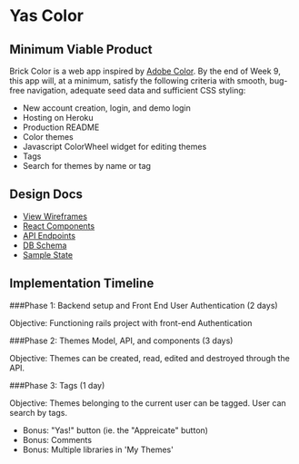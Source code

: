 # Yas Color


## Minimum Viable Product
 Brick Color is a web app inspired by [Adobe Color](www.color.adobe.com "Abobe Color CC"). By the end of Week 9, this app will, at a minimum, satisfy the following criteria with smooth, bug-free navigation, adequate seed data and sufficient CSS styling:
  * New account creation, login, and demo login
  * Hosting on Heroku
  * Production README
  * Color themes
  * Javascript ColorWheel widget for editing themes
  * Tags
  * Search for themes by name or tag

## Design Docs
  * [View Wireframes](./wireframes)
  * [React Components](./component-hierarchy.md)
  * [API Endpoints](./api-endpoints.md)
  * [DB Schema](./schema.md)
  * [Sample State](./sample-state.md)

## Implementation Timeline

###Phase 1: Backend setup and Front End User Authentication (2 days)

Objective: Functioning rails project with front-end Authentication

###Phase 2: Themes Model, API, and components (3 days)

Objective: Themes can be created, read, edited and destroyed through the API.

###Phase 3: Tags (1 day)

Objective: Themes belonging to the current user can be tagged. User can search by tags.



* Bonus: "Yas!" button (ie. the "Appreicate" button)
* Bonus: Comments
* Bonus: Multiple libraries in 'My Themes'
